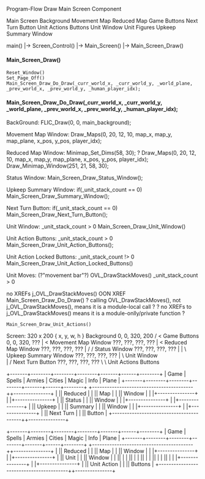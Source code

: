 
Program-Flow
Draw
Main Screen
Component

Main Screen
Background
Movement Map
Reduced Map
Game Buttons
Next Turn Button
Unit Actions Buttons
Unit Window
    Unit Figures
Upkeep Summary Window



main() |-> Screen_Control() |-> Main_Screen() |-> Main_Screen_Draw()



#### Main_Screen_Draw()
    Reset_Window()
    Set_Page_Off()
    Main_Screen_Draw_Do_Draw(_curr_world_x, _curr_world_y, _world_plane, _prev_world_x, _prev_world_y, _human_player_idx);

#### Main_Screen_Draw_Do_Draw(_curr_world_x, _curr_world_y, _world_plane, _prev_world_x, _prev_world_y, _human_player_idx);

BackGround:
    FLIC_Draw(0, 0, main_background);

Movement Map Window:
    Draw_Maps(0, 20, 12, 10, map_x, map_y, map_plane, x_pos, y_pos, player_idx);

Reduced Map Window:
    Minimap_Set_Dims(58, 30);
?    Draw_Maps(0, 20, 12, 10, map_x, map_y, map_plane, x_pos, y_pos, player_idx);
    Draw_Minimap_Window(251, 21, 58, 30);

Status Window:
    Main_Screen_Draw_Status_Window();

Upkeep Summary Window:
    if(_unit_stack_count == 0)
        Main_Screen_Draw_Summary_Window();

Next Turn Button:
    if(_unit_stack_count == 0)
        Main_Screen_Draw_Next_Turn_Button();

Unit Window:
    _unit_stack_count > 0
        Main_Screen_Draw_Unit_Window()

Unit Action Buttons:
    _unit_stack_count > 0
        Main_Screen_Draw_Unit_Action_Buttons();

Unit Action Locked Buttons:
    _unit_stack_count !> 0
    Main_Screen_Draw_Unit_Action_Locked_Buttons()

Unit Moves:  (?"movement bar"?)
    OVL_DrawStackMoves()
        _unit_stack_count > 0

no XREFs j_OVL_DrawStackMoves()
OON XREF Main_Screen_Draw_Do_Draw()
? calling OVL_DrawStackMoves(), not j_OVL_DrawStackMoves(), means it is a module-local call ?
? no XREFs to j_OVL_DrawStackMoves() means it is a module-onlly/private function ?



`Main_Screen_Draw_Unit_Actions()`







Screen: 320 x 200
                           {   x,   y,   w,   h }
Background                     0,   0, 320, 200
/ < Game Buttons               0,   0, 320, ???
| < Movement Map Window      ???, ???, ???, ???
| < Reduced Map Window       ???, ???, ???, ???
| / / Status Window          ???, ???, ???, ???
| | \ Upkeep Summary Window  ???, ???, ???, ???
| \ Unit Window              
| / Next Turn Button         ???, ???, ???, ???
\ \ Unit Actions Buttons     

+-------+--------+--------+--------+-------+------+--------+
| Game  | Spells | Armies | Cities | Magic | Info | Plane  |
+-------+--------+--------+--------+-------+------+--------+
+-----------------------------------------++---------------+
|                                         ||    Reduced    |
|                                         ||      Map      |
|                                         ||    Window     |
|                                         |+---------------+
|                                         |+---------------+
|                                         ||    Status     |
|                                         ||    Window     |
|                                         |+---------------+
|                                         |+---------------+
|                                         ||    Upkeep     |
|                                         ||    Summary    |
|                                         ||    Window     |
|                                         |+---------------+
|                                         |+---------------+
|                                         ||   Next Turn   |
|                                         ||    Button     |
+-----------------------------------------++---------------+

+-------+--------+--------+--------+-------+------+--------+
| Game  | Spells | Armies | Cities | Magic | Info | Plane  |
+-------+--------+--------+--------+-------+------+--------+
+-----------------------------------------++---------------+
|                                         ||    Reduced    |
|                                         ||      Map      |
|                                         ||    Window     |
|                                         |+---------------+
|                                         |+---------------+
|                                         ||     Unit      |
|                                         ||    Window     |
|                                         ||               |
|                                         ||               |
|                                         ||               |
|                                         ||               |
|                                         ||               |
|                                         |+---------------+
|                                         |+---------------+
|                                         ||  Unit Action  |
|                                         ||    Buttons    |
+-----------------------------------------++---------------+

